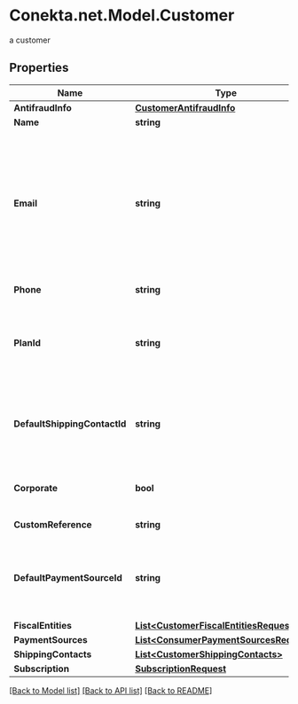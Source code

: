 # Conekta.net.Model.Customer
a customer

## Properties

Name | Type | Description | Notes
------------ | ------------- | ------------- | -------------
**AntifraudInfo** | [**CustomerAntifraudInfo**](CustomerAntifraudInfo.md) |  | [optional] 
**Name** | **string** | client&#39;s name | 
**Email** | **string** | An email address is a series of customizable characters followed by a universal Internet symbol, the at symbol (@), the name of a host server, and a web domain ending (.mx, .com, .org, . net, etc). | 
**Phone** | **string** | Is the customer&#39;s phone number | 
**PlanId** | **string** | Contains the ID of a plan, which could together with name, email and phone create a client directly to a subscription | [optional] 
**DefaultShippingContactId** | **string** | It is a parameter that allows to identify in the response, the Conekta ID of the shipping address (shipping_contact) | [optional] 
**Corporate** | **bool** | It is a value that allows identifying if the email is corporate or not. | [optional] [default to false]
**CustomReference** | **string** | It is an undefined value. | [optional] 
**DefaultPaymentSourceId** | **string** | It is a parameter that allows to identify in the response, the Conekta ID of a payment method (payment_id) | [optional] 
**FiscalEntities** | [**List&lt;CustomerFiscalEntitiesRequest&gt;**](CustomerFiscalEntitiesRequest.md) |  | [optional] 
**PaymentSources** | [**List&lt;ConsumerPaymentSourcesRequest&gt;**](ConsumerPaymentSourcesRequest.md) |  | [optional] 
**ShippingContacts** | [**List&lt;CustomerShippingContacts&gt;**](CustomerShippingContacts.md) |  | [optional] 
**Subscription** | [**SubscriptionRequest**](SubscriptionRequest.md) |  | [optional] 

[[Back to Model list]](../README.md#documentation-for-models) [[Back to API list]](../README.md#documentation-for-api-endpoints) [[Back to README]](../README.md)

